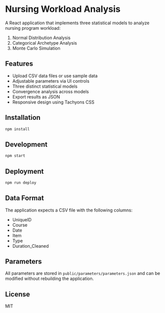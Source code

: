 # Nursing Workload Analysis

A React application that implements three statistical models to analyze nursing program workload:
1. Normal Distribution Analysis
2. Categorical Archetype Analysis  
3. Monte Carlo Simulation

## Features

- Upload CSV data files or use sample data
- Adjustable parameters via UI controls
- Three distinct statistical models
- Convergence analysis across models
- Export results as JSON
- Responsive design using Tachyons CSS

## Installation

```bash
npm install
```

## Development

```bash
npm start
```

## Deployment

```bash
npm run deploy
```

## Data Format

The application expects a CSV file with the following columns:
- UniqueID
- Course
- Date
- Item
- Type
- Duration_Cleaned

## Parameters

All parameters are stored in `public/parameters/parameters.json` and can be modified without rebuilding the application.

## License

MIT
